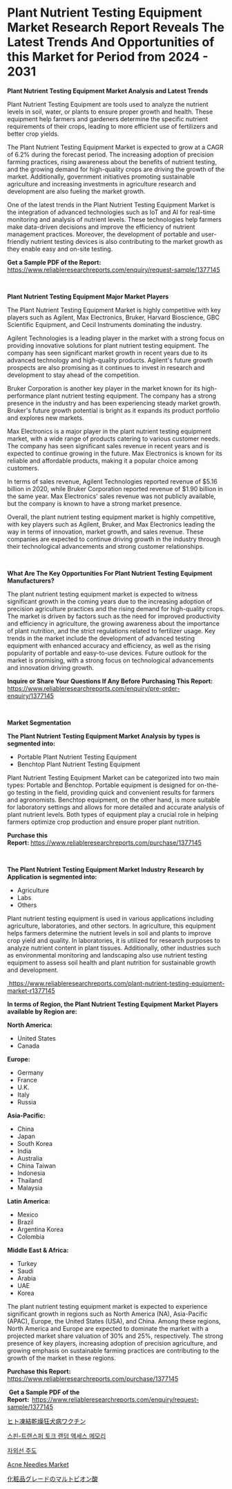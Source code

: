 <p><h1>Plant Nutrient Testing Equipment Market Research Report Reveals The Latest Trends And Opportunities of this Market for Period from 2024 - 2031</h1></p><p><strong>Plant Nutrient Testing Equipment Market Analysis and Latest Trends</strong></p>
<p><p>Plant Nutrient Testing Equipment are tools used to analyze the nutrient levels in soil, water, or plants to ensure proper growth and health. These equipment help farmers and gardeners determine the specific nutrient requirements of their crops, leading to more efficient use of fertilizers and better crop yields.</p><p>The Plant Nutrient Testing Equipment Market is expected to grow at a CAGR of 6.2% during the forecast period. The increasing adoption of precision farming practices, rising awareness about the benefits of nutrient testing, and the growing demand for high-quality crops are driving the growth of the market. Additionally, government initiatives promoting sustainable agriculture and increasing investments in agriculture research and development are also fueling the market growth.</p><p>One of the latest trends in the Plant Nutrient Testing Equipment Market is the integration of advanced technologies such as IoT and AI for real-time monitoring and analysis of nutrient levels. These technologies help farmers make data-driven decisions and improve the efficiency of nutrient management practices. Moreover, the development of portable and user-friendly nutrient testing devices is also contributing to the market growth as they enable easy and on-site testing.</p></p>
<p><strong>Get a Sample PDF of the Report:&nbsp;</strong> <a href="https://www.reliableresearchreports.com/enquiry/request-sample/1377145">https://www.reliableresearchreports.com/enquiry/request-sample/1377145</a></p>
<p>&nbsp;</p>
<p><strong>Plant Nutrient Testing Equipment Major Market Players</strong></p>
<p><p>The Plant Nutrient Testing Equipment Market is highly competitive with key players such as Agilent, Max Electronics, Bruker, Harvard Bioscience, GBC Scientific Equipment, and Cecil Instruments dominating the industry. </p><p>Agilent Technologies is a leading player in the market with a strong focus on providing innovative solutions for plant nutrient testing equipment. The company has seen significant market growth in recent years due to its advanced technology and high-quality products. Agilent's future growth prospects are also promising as it continues to invest in research and development to stay ahead of the competition.</p><p>Bruker Corporation is another key player in the market known for its high-performance plant nutrient testing equipment. The company has a strong presence in the industry and has been experiencing steady market growth. Bruker's future growth potential is bright as it expands its product portfolio and explores new markets.</p><p>Max Electronics is a major player in the plant nutrient testing equipment market, with a wide range of products catering to various customer needs. The company has seen significant sales revenue in recent years and is expected to continue growing in the future. Max Electronics is known for its reliable and affordable products, making it a popular choice among customers.</p><p>In terms of sales revenue, Agilent Technologies reported revenue of $5.16 billion in 2020, while Bruker Corporation reported revenue of $1.90 billion in the same year. Max Electronics' sales revenue was not publicly available, but the company is known to have a strong market presence.</p><p>Overall, the plant nutrient testing equipment market is highly competitive, with key players such as Agilent, Bruker, and Max Electronics leading the way in terms of innovation, market growth, and sales revenue. These companies are expected to continue driving growth in the industry through their technological advancements and strong customer relationships.</p></p>
<p>&nbsp;</p>
<p><strong>What Are The Key Opportunities For Plant Nutrient Testing Equipment Manufacturers?</strong></p>
<p><p>The plant nutrient testing equipment market is expected to witness significant growth in the coming years due to the increasing adoption of precision agriculture practices and the rising demand for high-quality crops. The market is driven by factors such as the need for improved productivity and efficiency in agriculture, the growing awareness about the importance of plant nutrition, and the strict regulations related to fertilizer usage. Key trends in the market include the development of advanced testing equipment with enhanced accuracy and efficiency, as well as the rising popularity of portable and easy-to-use devices. Future outlook for the market is promising, with a strong focus on technological advancements and innovation driving growth.</p></p>
<p><strong>Inquire or Share Your Questions If Any Before Purchasing This Report:</strong> <a href="https://www.reliableresearchreports.com/enquiry/pre-order-enquiry/1377145">https://www.reliableresearchreports.com/enquiry/pre-order-enquiry/1377145</a></p>
<p>&nbsp;</p>
<p><strong>Market Segmentation</strong></p>
<p><strong>The Plant Nutrient Testing Equipment Market Analysis by types is segmented into:</strong></p>
<p><ul><li>Portable Plant Nutrient Testing Equipment</li><li>Benchtop Plant Nutrient Testing Equipment</li></ul></p>
<p><p>Plant Nutrient Testing Equipment Market can be categorized into two main types: Portable and Benchtop. Portable equipment is designed for on-the-go testing in the field, providing quick and convenient results for farmers and agronomists. Benchtop equipment, on the other hand, is more suitable for laboratory settings and allows for more detailed and accurate analysis of plant nutrient levels. Both types of equipment play a crucial role in helping farmers optimize crop production and ensure proper plant nutrition.</p></p>
<p><strong>Purchase this Report:&nbsp;</strong><a href="https://www.reliableresearchreports.com/purchase/1377145">https://www.reliableresearchreports.com/purchase/1377145</a></p>
<p>&nbsp;</p>
<p><strong>The Plant Nutrient Testing Equipment Market Industry Research by Application is segmented into:</strong></p>
<p><ul><li>Agriculture</li><li>Labs</li><li>Others</li></ul></p>
<p><p>Plant nutrient testing equipment is used in various applications including agriculture, laboratories, and other sectors. In agriculture, this equipment helps farmers determine the nutrient levels in soil and plants to improve crop yield and quality. In laboratories, it is utilized for research purposes to analyze nutrient content in plant tissues. Additionally, other industries such as environmental monitoring and landscaping also use nutrient testing equipment to assess soil health and plant nutrition for sustainable growth and development.</p></p>
<p><a href="https://www.reliableresearchreports.com/plant-nutrient-testing-equipment-market-r1377145">&nbsp;https://www.reliableresearchreports.com/plant-nutrient-testing-equipment-market-r1377145</a></p>
<p><strong>In terms of Region, the Plant Nutrient Testing Equipment Market Players available by Region are:</strong></p>
<p>
    <p> <strong> North America: </strong>
        <ul>
            <li>United States</li>
            <li>Canada</li>
        </ul>
        </p> 
    <p> <strong> Europe: </strong>
        <ul>
            <li>Germany</li>
            <li>France</li>
            <li>U.K.</li>
            <li>Italy</li>
            <li>Russia</li>
        </ul>
        </p> 
    <p> <strong> Asia-Pacific: </strong>
        <ul>
            <li>China</li>
            <li>Japan</li>
            <li>South Korea</li>
            <li>India</li>
            <li>Australia</li>
            <li>China Taiwan</li>
            <li>Indonesia</li>
            <li>Thailand</li>
            <li>Malaysia</li>
        </ul>
        </p> 
    <p> <strong> Latin America: </strong>
        <ul>
            <li>Mexico</li>
            <li>Brazil</li>
            <li>Argentina Korea</li>
            <li>Colombia</li>
        </ul>
        </p> 
    <p> <strong> Middle East & Africa: </strong>
        <ul>
            <li>Turkey</li>
            <li>Saudi</li>
            <li>Arabia</li>
            <li>UAE</li>
            <li>Korea</li>
        </ul>
    </p>
    </p>
<p><p>The plant nutrient testing equipment market is expected to experience significant growth in regions such as North America (NA), Asia-Pacific (APAC), Europe, the United States (USA), and China. Among these regions, North America and Europe are expected to dominate the market with a projected market share valuation of 30% and 25%, respectively. The strong presence of key players, increasing adoption of precision agriculture, and growing emphasis on sustainable farming practices are contributing to the growth of the market in these regions.</p></p>
<p><strong>Purchase this Report: </strong><a href="https://www.reliableresearchreports.com/purchase/1377145">https://www.reliableresearchreports.com/purchase/1377145</a></p>
<p>&nbsp;<strong>Get a Sample PDF of the Report:&nbsp;&nbsp;</strong><a href="https://www.reliableresearchreports.com/enquiry/request-sample/1377145">https://www.reliableresearchreports.com/enquiry/request-sample/1377145</a></p>
<p><strong></strong></p>
<p><p><a href="https://github.com/andrade7361/Market-Research-Report-List-1/blob/main/8669940114728.md">ヒト凍結乾燥狂犬病ワクチン</a></p><p><a href="https://github.com/berlianaparadilla48/Market-Research-Report-List-1/blob/main/6129246124631.md">스핀-트랜스퍼 토크 랜덤 액세스 메모리</a></p><p><a href="https://github.com/mdmazharulnwr786/Market-Research-Report-List-1/blob/main/5830177124632.md">자외선 주도</a></p><p><a href="https://www.linkedin.com/pulse/acne-needles-market-trends-analysis-forecasted-period-tgvpc">Acne Needles Market</a></p><p><a href="https://github.com/RaeJenkins1952/Market-Research-Report-List-1/blob/main/1061606114729.md">化粧品グレードのマルトビオン酸</a></p></p>